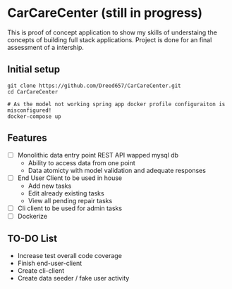# CarCareCenter (still in progress)

This is proof of concept application to show my skills of understaing the concepts of building full stack applications. Project is done for an final assessment of a intership.

## Initial setup

```shell
git clone https://github.com/Dreed657/CarCareCenter.git
cd CarCareCenter

# As the model not working spring app docker profile configuraiton is misconfigured!
docker-compose up
```

## Features
- [ ] Monolithic data entry point REST API wapped mysql db
    - Ability to access data from one point 
    - Data atomicty with model validation and adequate responses
- [ ] End User Client to be used in house
    - Add new tasks
    - Edit already existing tasks
    - View all pending repair tasks
- [ ] Cli client to be used for admin tasks
- [ ] Dockerize

## TO-DO List
- Increase test overall code coverage
- Finish end-user-client
- Create cli-client
- Create data seeder / fake user activity